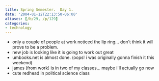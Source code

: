 ```yaml
---
title: Spring Semester.  Day 1.
date: '2004-01-12T22:13:50-06:00'
aliases: [/b/29, /p/129]
categories:
- technology
---
```

* only a couple of people at work noticed the lip ring... don't think it will prove to be a problem.
* new job is looking like it is going to work out great
* umbooks.net is almost done.  (oops!  i was originally gonna finish it this weekend)
* james (from work) is in two of my classes... maybe i'll actually go now
* cute redhead in political science class
